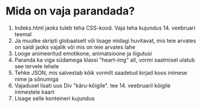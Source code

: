 <h1>Mida on vaja parandada?</h1>

<ol>
  <li>Indeks.html jaoks tuleb teha CSS-kood. Vaja teha kujundus 14. veebruari teemal </li>
  <li>Ja muutke skripti globaalselt või lisage midagi huvitavat, mis teie arvates on saidi jaoks vajalik või mis on teie arvates lahe</li>
  <li>Looge animeeritud emotikone, animatsioone ja liigutusi</li>
  <li>Paranda ka viga südamega klassi "heart-img" all, vormi saatmisel ulatub see tervele lehele</li>
  <li>Tehke JSON, mis salvestab kõik vormilt saadetud kirjad koos inimese nime ja sõnumiga</li>
  <li>Vajadusel lisati uus Div "käru-kõigile". tee 14. veebruaril kõigile inimestele kaart</li>
  <li>Lisage selle konteineri kujundus</li>
</ol>

